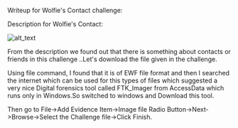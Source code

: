 Writeup for Wolfie's Contact challenge:

Description for Wolfie's Contact:

![alt_text](https://github.com/vital-information-resource-under-siege/DarkCTF-Writeups/blob/master/Wolfie's%20Contact/Images/forensic_writeup1.JPG)

From the description we found out that there is something about contacts or friends in this challenge ..Let's download the file given in the challenge.

Using file command, I found that it is of EWF file format and then I searched the internet which can be used for this types of files which suggested a very nice Digital forensics tool called FTK_Imager from AccessData which runs only in Windows.So switched to windows and Download this tool.

Then go to File->Add Evidence Item->Image file Radio Button->Next->Browse->Select the Challenge file->Click Finish.



